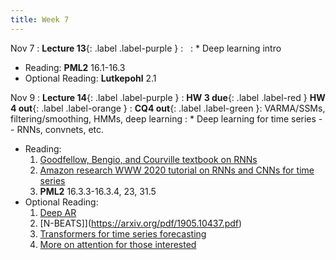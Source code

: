 ```yaml
---
title: Week 7
---
```


Nov 7
: **Lecture 13**{: .label .label-purple } 
  : &nbsp;
: * Deep learning intro
  * Reading: **PML2** 16.1-16.3
  * Optional Reading: **Lutkepohl** 2.1

Nov 9
: **Lecture 14**{: .label .label-purple } 
  : **HW 3 due**{: .label .label-red }  **HW 4 out**{: .label .label-orange }
: **CQ4 out**{: .label .label-green }: VARMA/SSMs, filtering/smoothing, HMMs, deep learning
: * Deep learning for time series -- RNNs, convnets, etc.
  * Reading: 
    1. [Goodfellow, Bengio, and Courville textbook on RNNs](https://www.deeplearningbook.org/contents/rnn.html)
    2. [Amazon research WWW 2020 tutorial on RNNs and CNNs for time series](https://lovvge.github.io/Forecasting-Tutorial-WWW-2020/)
    3. **PML2** 16.3.3-16.3.4, 23, 31.5
  * Optional Reading: 
    1. [Deep AR](https://www.sciencedirect.com/science/article/pii/S0169207019301888)
    2. [N-BEATS]](https://arxiv.org/pdf/1905.10437.pdf)
    3. [Transformers for time series forecasting](https://arxiv.org/pdf/1907.00235.pdf)
    4. [More on attention for those interested](https://towardsdatascience.com/attn-illustrated-attention-5ec4ad276ee3)